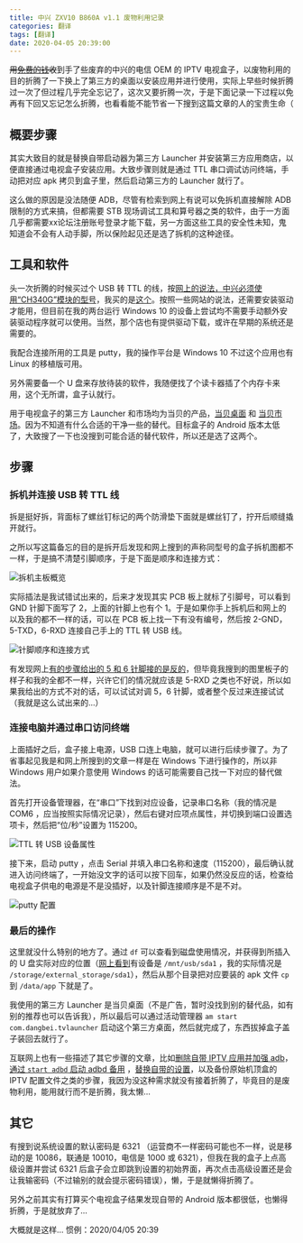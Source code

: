 ```yaml
---
title: 中兴 ZXV10 B860A v1.1 废物利用记录
categories: 翻译
tags: [翻译]
date: 2020-04-05 20:39:00
---
```


~~用[免费的钱](https://pikuniku.net/)收~~到手了些废弃的中兴的电信 OEM 的 IPTV 电视盒子，以废物利用的目的折腾了一下换上了第三方的桌面以安装应用并进行使用，实际上早些时候折腾过一次了但过程几乎完全忘记了，这次又要折腾一次，于是下面记录一下过程以免再有下回又忘记怎么折腾，也看看能不能节省一下搜到这篇文章的人的宝贵生命（

## 概要步骤

其实大致目的就是替换自带启动器为第三方 Launcher 并安装第三方应用商店，以便直接通过电视盒子安装应用。大致步骤则就是通过 TTL 串口调试访问终端，手动把对应 apk 拷贝到盒子里，然后启动第三方的 Launcher 就行了。

这么做的原因是没法随便 ADB，尽管有检索到网上有说可以免拆机直接解除 ADB 限制的方式来搞，但都需要 STB 现场调试工具和算号器之类的软件，由于一方面几乎都需要xx论坛注册账号登录才能下载，另一方面这些工具的安全性未知，鬼知道会不会有人动手脚，所以保险起见还是选了拆机的这种途径。

## 工具和软件

头一次折腾的时候买过个 USB 转 TTL 的线，按[网上的说法，中兴必须使用“CH340G”模块的型号](https://www.cnblogs.com/airoot/p/5907478.html)，我买的是[这个](https://detail.tmall.com/item.htm?id=544809971237)。按照一些网站的说法，还需要安装驱动才能用，但目前在我的两台运行 Windows 10 的设备上尝试均不需要手动额外安装驱动程序就可以使用。当然，那个店也有提供驱动下载，或许在早期的系统还是需要的。

我配合连接所用的工具是 putty，我的操作平台是 Windows 10 不过这个应用也有 Linux 的移植版可用。

另外需要备一个 U 盘来存放待装的软件，我随便找了个读卡器插了个内存卡来用，这个无所谓，盒子认就行。

用于电视盒子的第三方 Launcher 和市场均为当贝的产品，[当贝桌面](http://www.dangbei.com/zhuomian/) 和 [当贝市场](http://www.dangbei.com/)。因为不知道有什么合适的干净一些的替代。目标盒子的 Android 版本太低了，大致搜了一下也没搜到可能合适的替代软件，所以还是选了这两个。

## 步骤

### 拆机并连接 USB 转 TTL 线

拆是挺好拆，背面标了螺丝钉标记的两个防滑垫下面就是螺丝钉了，拧开后顺缝撬开就行。

之所以写这篇备忘的目的是拆开后发现和网上搜到的声称同型号的盒子拆机图都不一样，于是搞不清楚引脚顺序，于是下面是顺序和连接方式：

![拆机主板概览](https://blumia.github.io/media/zxc10-b860a-v1-1.jpg)

实际插法是我试错试出来的，后来才发现其实 PCB 板上就标了引脚号，可以看到 GND 针脚下面写了 2，上面的针脚上也有个 1。于是如果你手上拆机后和网上的以及我的都不一样的话，可以在 PCB 板上找一下有没有编号，然后按 2-GND，5-TXD，6-RXD 连接自己手上的 TTL 转 USB 线。

![针脚顺序和连接方式](https://blumia.github.io/media/zxc10-b860a-v1-1-ttlconn.jpg)

有发现网上[有的步骤给出的 5 和 6 针脚接的是反的](https://www.znds.com/jc/article/9398-4.html)，但毕竟我搜到的图里板子的样子和我的全都不一样，兴许它们的情况就应该是 5-RXD 之类也不好说，所以如果我给出的方式不对的话，可以试试对调 5，6 针脚，或者整个反过来连接试试（我就是这么试出来的...）

### 连接电脑并通过串口访问终端

上面插好之后，盒子接上电源，USB 口连上电脑，就可以进行后续步骤了。为了省事起见我是和网上所搜到的文章一样是在 Windows 下进行操作的，所以非 Windows 用户如果介意使用 Windows 的话可能需要自己找一下对应的替代做法。

首先打开设备管理器，在“串口”下找到对应设备，记录串口名称（我的情况是 COM6 ，应当按照实际情况记录），然后右键对应项点属性，并切换到端口设置选项卡，然后把“位/秒”设置为 115200。

![TTL 转 USB 设备属性](https://blumia.github.io/media/ttl-devprop.jpg)

接下来，启动 putty ，点击 Serial 并填入串口名称和速度（115200），最后确认就进入访问终端了，一开始没文字的话可以按下回车，如果仍然没反应的话，检查给电视盒子供电的电源是不是没插好，以及针脚连接顺序是不是不对。

![putty 配置](https://blumia.github.io/media/ttl-puttycfg.jpg)

### 最后的操作

这里就没什么特别的地方了。通过 `df` 可以查看到磁盘使用情况，并获得到所插入的 U 盘实际对应的位置（[网上看到](https://www.znds.com/rom/jq/45294.html)有设备是 `/mnt/usb/sda1` ，我的实际情况是 `/storage/external_storage/sda1`），然后从那个目录把对应要装的 apk 文件 `cp` 到 `/data/app` 下就是了。

我使用的第三方 Launcher 是当贝桌面（不是广告，暂时没找到别的替代品，如有别的推荐也可以告诉我），所以最后可以通过活动管理器 `am start com.dangbei.tvlauncher` 启动这个第三方桌面，然后就完成了，东西拔掉盒子盖子装回去就行了。

互联网上也有一些描述了其它步骤的文章，比如[删除自带 IPTV 应用并加强 adb](https://www.cnblogs.com/airoot/p/5907478.html)，[通过 `start adbd` 启动 adbd 备用](https://jingyan.baidu.com/article/d8072ac49f5c22ec95cefdbc.html) ，[替换自带的设置](https://www.znds.com/forum.php?mod=viewthread&tid=980513&page=1)，以及备份原始机顶盒的 IPTV 配置文件之类的步骤，我因为没这种需求就没有接着折腾了，毕竟目的是废物利用，能用就行而不是折腾，我太懒...

## 其它

有搜到说系统设置的默认密码是 6321 （运营商不一样密码可能也不一样，说是移动的是 10086，联通是 10010，电信是 1000 或 6321），但我在我的盒子上点高级设置并尝试 6321 后盒子会立即跳到设置的初始界面，再次点击高级设置还是会让我输密码（不过输别的就会提示密码错误），懒，于是就懒得折腾了。

另外之前其实有打算买个电视盒子结果发现自带的 Android 版本都很低，也懒得折腾，于是就放弃了...

大概就是这样... 惯例：2020/04/05 20:39
